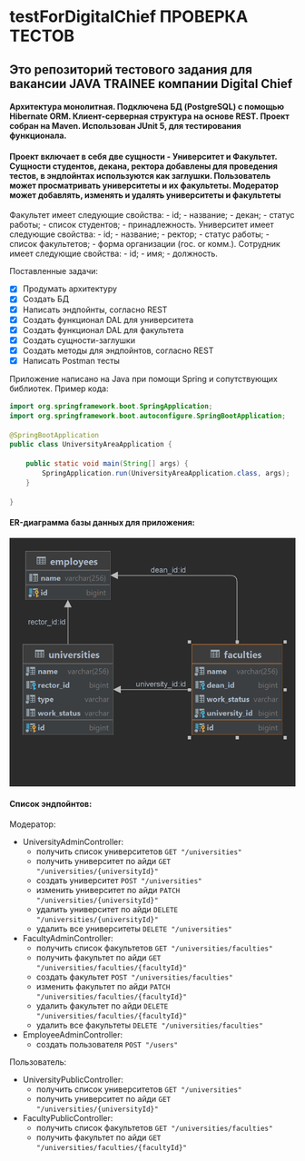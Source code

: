 # testForDigitalChief ПРОВЕРКА ТЕСТОВ

## Это репозиторий тестового задания для вакансии JAVA TRAINEE компании Digital Chief
#### Архитектура монолитная. Подключена БД (PostgreSQL) с помощью Hibernate ORM. Клиент-серверная структура на основе REST. Проект собран на Maven. Использован JUnit 5, для тестирования функционала.

#### Проект включает в себя две сущности - Университет и Факультет. Сущности студентов, декана, ректора добавлены для проведения тестов, в эндпойнтах используются как заглушки. Пользователь может просматривать университеты и их факультеты. Модератор может добавлять, изменять и удалять университеты и факультеты
Факультет имеет следующие свойства:
	- id;
	- название;
	- декан;
	- статус работы;
	- список студентов;
	- принадлежность.
Университет имеет следующие свойства:
	- id;
	- название;
	- ректор;
	- статус работы;
	- список факультетов;
	- форма организации (гос. or комм.).
Сотрудник имеет следующие свойства:
	- id;
	- имя;
	- должность.

Поставленные задачи:
- [x] Продумать архитектуру
- [x] Создать БД 
- [x] Написать эндпойнты, согласно REST
- [x] Создать функционал DAL для университета
- [x] Создать функционал DAL для факультета
- [x] Создать сущности-заглушки
- [x] Создать методы для эндпойнтов, согласно REST
- [x] Написать Postman тесты

Приложение написано на Java при помощи Spring и сопутствующих библиотек. Пример кода:

```java
import org.springframework.boot.SpringApplication;
import org.springframework.boot.autoconfigure.SpringBootApplication;

@SpringBootApplication
public class UniversityAreaApplication {

	public static void main(String[] args) {
		SpringApplication.run(UniversityAreaApplication.class, args);
	}

}
```

#### ER-диаграмма базы данных для приложения:

![This is ER-diagramme](UniversityArea.png)

#### Список эндпойнтов:

Модератор:
- UniversityAdminController:
	- получить список университетов
	``` GET "/universities" ```
	- получить университет по айди
	``` GET "/universities/{universityId}" ```
	- создать университет
	``` POST "/universities" ```
	- изменить университет по айди
	``` PATCH "/universities/{universityId}" ```
	- удалить университет по айди
	``` DELETE "/universities/{universityId}" ```
	- удалить все университеты
	``` DELETE "/universities" ```
- FacultyAdminController:
	- получить список факультетов
	``` GET "/universities/faculties" ```
	- получить факультет по айди
	``` GET "/universities/faculties/{facultyId}" ```
	- создать факультет
	``` POST "/universities/faculties" ```
	- изменить факультет по айди
	``` PATCH "/universities/faculties/{facultyId}" ```
	- удалить факультет по айди
	``` DELETE "/universities/faculties/{facultyId}" ```
	- удалить все факультеты
	``` DELETE "/universities/faculties" ```
- EmployeeAdminController:
	- создать пользователя
	``` POST "/users" ```

Пользователь:
- UniversityPublicController:
	- получить список университетов
	``` GET "/universities" ```
	- получить университет по айди
	``` GET "/universities/{universityId}" ```
- FacultyPublicController:
	- получить список факультетов
	``` GET "/universities/faculties" ```
	- получить факультет по айди
	``` GET "/universities/faculties/{facultyId}" ```